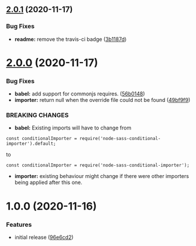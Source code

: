 ## [2.0.1](https://github.com/codebymikey/node-sass-conditional-importer/compare/v2.0.0...v2.0.1) (2020-11-17)


### Bug Fixes

* **readme:** remove the travis-ci badge ([3b1187d](https://github.com/codebymikey/node-sass-conditional-importer/commit/3b1187dd191fed11fc483a792312f9fc87e191af))

# [2.0.0](https://github.com/codebymikey/node-sass-conditional-importer/compare/v1.0.0...v2.0.0) (2020-11-17)


### Bug Fixes

* **babel:** add support for commonjs requires. ([56b0148](https://github.com/codebymikey/node-sass-conditional-importer/commit/56b01481268c44a0dbb7a8b40125f0354ae6d0e9))
* **importer:** return null when the override file could not be found ([49bf9f9](https://github.com/codebymikey/node-sass-conditional-importer/commit/49bf9f9744f8667adae74080bad951c624d0dc01))


### BREAKING CHANGES

* **babel:** Existing imports will have to change from
```
const conditionalImporter = require('node-sass-conditional-importer').default;
```
to
```
const conditionalImporter = require('node-sass-conditional-importer');
```
* **importer:** existing behaviour might change if there were other importers being applied after
this one.

# 1.0.0 (2020-11-16)


### Features

* initial release ([96e6cd2](https://github.com/codebymikey/node-sass-conditional-importer/commit/96e6cd2fb8b9f5089f79e249828fe1463d85dff6))
